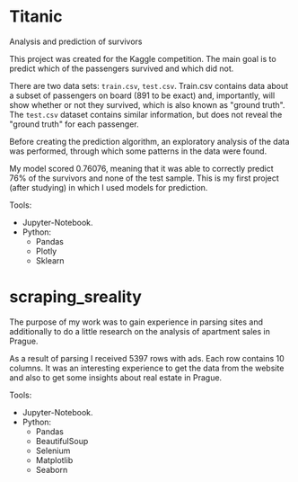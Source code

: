 # Titanic

Analysis and prediction of survivors

This project was created for the Kaggle competition.  The main goal is to predict which of the passengers survived and which did not. 

There are two data sets: `train.csv`, `test.csv`. Train.csv contains data about a subset of passengers on board (891 to be exact) and, importantly, will show whether or not they survived, which is also known as "ground truth". The `test.csv` dataset contains similar information, but does not reveal the "ground truth" for each passenger. 

Before creating the prediction algorithm, an exploratory analysis of the data was performed, through which some patterns in the data were found.

My model scored 0.76076, meaning that it was able to correctly predict 76% of the survivors and none of the test sample. This is my first project (after studying) in which I used models for prediction.

Tools:
- Jupyter-Notebook.
- Python:
  - Pandas
  - Plotly
  - Sklearn
  
  
# scraping_sreality

The purpose of my work was to gain experience in parsing sites and additionally to do a little research on the analysis of apartment sales in Prague.

As a result of parsing I received 5397 rows with ads. Each row contains 10 columns. It was an interesting experience to get the data from the website and also to get some insights about real estate in Prague.

Tools:
- Jupyter-Notebook.
- Python:
  - Pandas
  - BeautifulSoup
  - Selenium
  - Matplotlib
  - Seaborn
  
